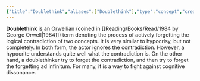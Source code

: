```yaml
---
{"title":"Doublethink","aliases":["Doublethink"],"type":"concept","created":"2023-01-19T16:02:55+06:00","updated":"2023-01-19T16:35:31+06:00","dg-publish":true,"dg-note-icon":2,"tags":["concept","concept/psychology","concept/orwellian"],"dg-path":"Entities/Concepts/Doublethink.md","permalink":"/entities/concepts/doublethink/","dgPassFrontmatter":true,"noteIcon":2}
---
```


**Doublethink** is an Orwellian (coined in [[Reading/Books/Read/1984 by George Orwell\|1984]]) term denoting the process of actively forgetting the logical contradiction of two concepts. It is very similar to hypocrisy, but not completely. In both form, the actor ignores the contradiction. However, a hypocrite understands quite well what the contradiction is. On the other hand, a doublethinker try to forget the contradiction, and then try to forget the forgetting ad infinitum. For many, it is a way to fight against cognitive dissonance. 